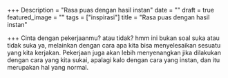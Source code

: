 +++
Description = "Rasa puas dengan hasil instan"
date = ""
draft = true
featured_image = ""
tags = ["inspirasi"]
title = "Rasa puas dengan hasil instan"

+++
Cinta dengan pekerjaanmu? atau tidak? hmm ini bukan soal suka atau tidak suka ya, melainkan dengan cara apa kita bisa menyelesaikan sesuatu yang kita kerjakan. Pekerjaan juga akan lebih menyenangkan jika dilakukan dengan cara yang kita sukai, apalagi kalo dengan cara yang instan, dan itu merupakan hal yang normal. 